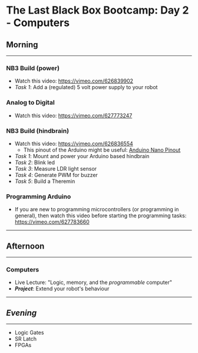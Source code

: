 # The Last Black Box Bootcamp: Day 2 - Computers

## Morning

----

### NB3 Build (power)

- Watch this video: https://vimeo.com/626839902
- *Task 1*: Add a (regulated) 5 volt power supply to your robot

### Analog to Digital

- Watch this video: https://vimeo.com/627773247

### NB3 Build (hindbrain)

- Watch this video: https://vimeo.com/626836554
  - This pinout of the Arduino might be useful: [Anduino Nano Pinout](resources/images/pinout_arduino_nano.png)
- *Task 1*: Mount and power your Arduino based hindbrain
- *Task 2*: Blink led
- *Task 3*: Measure LDR light sensor
- *Task 4*: Generate PWM for buzzer
- *Task 5*: Build a Theremin

### Programming Arduino

- If you are new to programming microcontrollers (or programming in general), then watch this video before starting the programming tasks: https://vimeo.com/627783660

----

## Afternoon

----

### Computers

- Live Lecture: "Logic, memory, and the *programmable* computer"
- ***Project***: Extend your robot's behaviour

----

## *Evening*

----

- Logic Gates
- SR Latch
- FPGAs